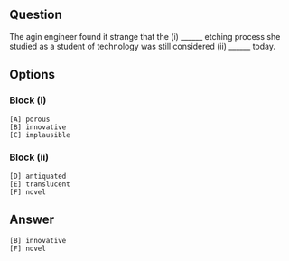 ## Question

The agin engineer found it strange that the (i) ______ etching process she studied as a student of technology was still considered (ii) ______ today.

## Options

### Block (i)

    [A] porous
    [B] innovative
    [C] implausible

### Block (ii)

    [D] antiquated
    [E] translucent
    [F] novel

## Answer

    [B] innovative
    [F] novel
